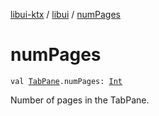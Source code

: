[libui-ktx](../index.md) / [libui](index.md) / [numPages](./num-pages.md)

# numPages

`val `[`TabPane`](-tab-pane/index.md)`.numPages: `[`Int`](https://kotlinlang.org/api/latest/jvm/stdlib/kotlin/-int/index.html)

Number of pages in the TabPane.

